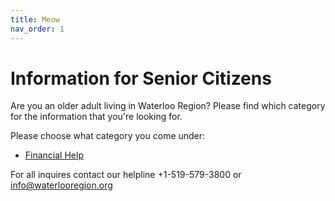 ```yaml
---
title: Meow
nav_order: 1
---
```


# Information for Senior Citizens

Are you an older adult living in Waterloo Region? 
Please find which category for the information that you're looking for.

Please choose what category you come under:

- [Financial Help](./docs/finance/financialhelp.md)



For all inquires contact our helpline +1-519-579-3800 or [info@waterlooregion.org](mailto:info@waterlooregion.org)
